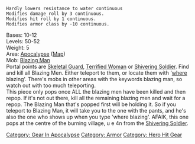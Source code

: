 `Hardly lowers resistance to water continuous`  
`Modifies damage roll by 3 continuous.`  
`Modifies hit roll by 1 continuous.`  
`Modifies armor class by -10 continuous.`

Bases: 10-12  
Levels: 50-52  
Weight: 5  
Area: [Apocalypse](:Category:_Apocalypse.md "wikilink")
([Map](Apocalypse_Map.md "wikilink"))  
Mob: [Blazing Man](Blazing_Man "wikilink")  
Portal points are [Skeletal Guard](Skeletal_Guard "wikilink"),
[Terrified Woman](Terrified_Woman "wikilink") or [Shivering
Soldier](Shivering_Soldier "wikilink"). Find and kill all Blazing Men.
Either teleport to them, or locate them with
'[where](Where.md "wikilink") blazing'. There's mobs in other areas with
the keywords blazing man, so watch out with too much teleporting.  
This piece only pops once ALL the blazing men have been killed and then
repop. If it's not out there, kill all the remaining blazing men and
wait for a repop. The Blazing Man that's popped first will be holding
it. So if you teleport to Blazing Man, it will take you to the one with
the pants, and he's also the one who shows up when you type 'where
blazing'. AFAIK, this one pops at the centre of the burning village, u e
4n from the [Shivering Soldier](Shivering_Soldier "wikilink").

[Category: Gear In Apocalypse](Category:_Gear_In_Apocalypse "wikilink")
[Category: Armor](Category:_Armor "wikilink") [Category: Hero Hit
Gear](Category:_Hero_Hit_Gear "wikilink")
